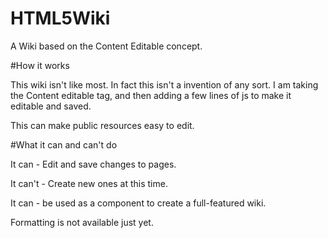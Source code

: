 # HTML5Wiki
A Wiki based on the Content Editable concept. 

#How it works

This wiki isn't like most. In fact this isn't a invention of any sort. I am taking the Content editable tag, and then adding a few lines of js to make it editable and saved. 

This can make public resources easy to edit. 

#What it can and can't do 

It can - Edit and save changes to pages. 

It can't - Create new ones at this time. 

It can - be used as a component to create a full-featured wiki. 

Formatting is not available just yet.

